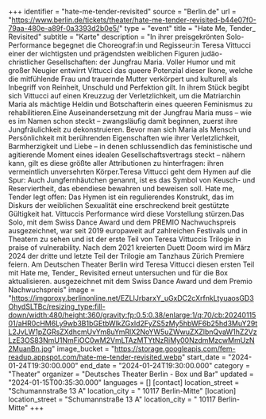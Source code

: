 +++
identifier = "hate-me-tender-revisited"
source = "Berlin.de"
url = "https://www.berlin.de/tickets/theater/hate-me-tender-revisited-b44e07f0-79aa-480e-a89f-0a3393d2b0e5/"
type = "event"
title = "Hate Me, Tender_ Revisited"
subtitle = "Karte"
description = "In ihrer preisgekrönten Solo-Performance begegnet die Choreograf:in und Regisseur:in Teresa Vittucci einer der wichtigsten und prägendsten weiblichen Figuren judäo-christlicher Gesellschaften: der Jungfrau Maria. Voller Humor und mit großer Neugier entwirrt Vittucci das queere Potenzial dieser Ikone, welche die mitfühlende Frau und trauernde Mutter verkörpert und kulturell als Inbegriff von Reinheit, Unschuld und Perfektion gilt. In ihrem Stück begibt sich Vittucci auf einen Kreuzzug der Verletzlichkeit, um die Matriarchin Maria als mächtige Heldin und Botschafterin eines queeren Feminismus zu rehabilitieren.Eine Auseinandersetzung mit der Jungfrau Maria muss – wie es im Namen schon steckt – zwangsläufig damit beginnen, zuerst ihre Jungfräulichkeit zu dekonstruieren. Bevor man sich Maria als Mensch und Persönlichkeit mit berührenden Eigenschaften wie ihrer Verletzlichkeit, Barmherzigkeit und Liebe – in denen schlussendlich das feministische und agitierende Moment eines idealen Gesellschaftsvertrags steckt – nähern kann, gilt es diese größte aller Attributionen zu hinterfragen: ihren vermeintlich unversehrten Körper.Teresa Vittucci geht dem Hymen auf die Spur: Auch Jungfernhäutchen genannt, ist es das Symbol von Keusch- und Reserviertheit, das ebendiese bewahren und beweisen soll. Hate me, Tender legt offen: Das Hymen ist ein regulierendes Konstrukt, das im Diskurs der weiblichen Sexualität eine erschreckend breit gestützte Gültigkeit hat. Vittuccis Performance wird diese Vorstellung stürzen.Das Solo, mit dem Swiss Dance Award und dem PREMIO Nachwuchspreis ausgezeichnet, war seit 2019 europaweit auf zahlreichen Festivals und in Theatern zu sehen und ist der erste Teil von Teresa Vittuccis Trilogie in praise of vulnerability. Nach dem 2021 kreierten Duett Doom wird im März 2024 der dritte und letzte Teil der Trilogie am Tanzhaus Zürich Premiere feiern. Am Deutschen Theater Berlin wird Teresa Vittucci diesen ersten Teil mit Hate me, Tender_ Revisited erneut untersuchen und für die Box aktualisieren. 	ausgezeichnet mit dem Swiss Dance Award und dem Premio Nachwuchspreis"
image = "https://imgproxy.berlinonline.net/EZLIJrbarxY_uGxDC2cXrfnkLtyuaosGD3OhydSLTBc/resizing_type:fill-down/width:480/height:360/gravity:fp:0.5:0.38/enlarge:1/q:70/cb:2024011501/aHR0cHM6Ly9wb3B1bGEtbWlkZGxld2FyZS5zMy5hbWF6b25hd3MuY29tL2JvLW1pZGRsZXdhcmUvYm8uYmRlX2NoYW5uZWwuZXZlbnQvaW1hZ2VzLzE3OS83NmU1NmFiOC0wM2VmLTAzMTYtNzRiMy00NzdmMzcwMmUzN2MuanBn.jpg"
image_bucket = "https://storage.googleapis.com/fem-readup.appspot.com/hate-me-tender-revisited.webp"
start_date = "2024-01-24T19:30:00.000"
end_date = "2024-01-24T19:30:00.000"
category = "Theater"
organizer = "Deutsches Theater Berlin - Box und Bar"
updated = "2024-01-15T00:35:30.000"
languages = []
[contact]
location_street = "Schumannstraße 13 A"
location_city = " 10117 Berlin-Mitte"
[location]
location_street = "Schumannstraße 13 A"
location_city = " 10117 Berlin-Mitte"
+++